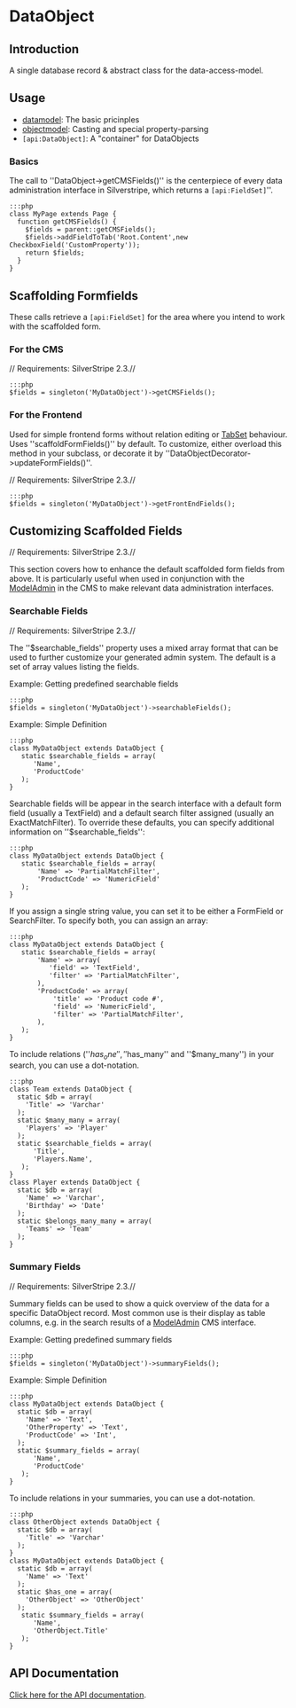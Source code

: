 # DataObject

## Introduction

A single database record & abstract class for the data-access-model. 

## Usage

*  [datamodel](datamodel): The basic pricinples
*  [objectmodel](objectmodel): Casting and special property-parsing
*  `[api:DataObject]`: A "container" for DataObjects

### Basics

The call to ''DataObject->getCMSFields()'' is the centerpiece of every data administration interface in Silverstripe,
which returns a `[api:FieldSet]`''.

	:::php
	class MyPage extends Page {
	  function getCMSFields() {
	    $fields = parent::getCMSFields();
	    $fields->addFieldToTab('Root.Content',new CheckboxField('CustomProperty'));
	    return $fields;
	  }
	}


## Scaffolding Formfields

These calls retrieve a `[api:FieldSet]` for the area where you intend to work with the scaffolded form.

### For the CMS

// Requirements: SilverStripe 2.3.//

	:::php
	$fields = singleton('MyDataObject')->getCMSFields();


### For the Frontend

Used for simple frontend forms without relation editing or [TabSet](TabSet) behaviour. Uses ''scaffoldFormFields()'' by
default. To customize, either overload this method in your subclass, or decorate it by
''DataObjectDecorator->updateFormFields()''.

// Requirements: SilverStripe 2.3.//

	:::php
	$fields = singleton('MyDataObject')->getFrontEndFields();


## Customizing Scaffolded Fields

// Requirements: SilverStripe 2.3.//

This section covers how to enhance the default scaffolded form fields from above.  It is particularly useful when used
in conjunction with the [ModelAdmin](ModelAdmin) in the CMS to make relevant data administration interfaces.


### Searchable Fields

// Requirements: SilverStripe 2.3.//

The ''$searchable_fields'' property uses a mixed array format that can be used to further customize your generated admin
system. The default is a set of array values listing the fields.

Example: Getting predefined searchable fields

	:::php
	$fields = singleton('MyDataObject')->searchableFields();


Example: Simple Definition

	:::php
	class MyDataObject extends DataObject {
	   static $searchable_fields = array(
	      'Name',
	      'ProductCode'
	   );
	}


Searchable fields will be appear in the search interface with a default form field (usually a TextField) and a default
search filter assigned (usually an ExactMatchFilter). To override these defaults, you can specify additional information
on ''$searchable_fields'':

	:::php
	class MyDataObject extends DataObject {
	   static $searchable_fields = array(
	       'Name' => 'PartialMatchFilter',
	       'ProductCode' => 'NumericField'
	   );
	}


If you assign a single string value, you can set it to be either a FormField or SearchFilter. To specify both, you can
assign an array:

	:::php
	class MyDataObject extends DataObject {
	   static $searchable_fields = array(
	       'Name' => array(
	          'field' => 'TextField',
	          'filter' => 'PartialMatchFilter',
	       ),
	       'ProductCode' => array(
	           'title' => 'Product code #',
	           'field' => 'NumericField',
	           'filter' => 'PartialMatchFilter',
	       ),
	   );
	}


To include relations (''$has_one'', ''$has_many'' and ''$many_many'') in your search, you can use a dot-notation.

	:::php
	class Team extends DataObject {
	  static $db = array(
	    'Title' => 'Varchar'
	  );
	  static $many_many = array(
	    'Players' => 'Player'
	  );
	  static $searchable_fields = array(
	      'Title',
	      'Players.Name',
	   );
	}
	class Player extends DataObject {
	  static $db = array(
	    'Name' => 'Varchar',
	    'Birthday' => 'Date'
	  );
	  static $belongs_many_many = array(
	    'Teams' => 'Team'
	  );
	}


### Summary Fields

// Requirements: SilverStripe 2.3.//

Summary fields can be used to show a quick overview of the data for a specific DataObject record. Most common use is
their display as table columns, e.g. in the search results of a [ModelAdmin](ModelAdmin) CMS interface.

Example: Getting predefined summary fields

	:::php
	$fields = singleton('MyDataObject')->summaryFields();


Example: Simple Definition

	:::php
	class MyDataObject extends DataObject {
	  static $db = array(
	    'Name' => 'Text',
	    'OtherProperty' => 'Text',
	    'ProductCode' => 'Int',
	  ); 
	  static $summary_fields = array(
	      'Name',
	      'ProductCode'
	   );
	}


To include relations in your summaries, you can use a dot-notation.

	:::php
	class OtherObject extends DataObject {
	  static $db = array(
	    'Title' => 'Varchar'
	  );
	}
	class MyDataObject extends DataObject {
	  static $db = array(
	    'Name' => 'Text'
	  );
	  static $has_one = array(
	    'OtherObject' => 'OtherObject'
	  );
	   static $summary_fields = array(
	      'Name',
	      'OtherObject.Title'
	   );
	}


## API Documentation

[Click here for the API documentation](http://api.silverstripe.org/trunk/sapphire/core/DataObject.html).
